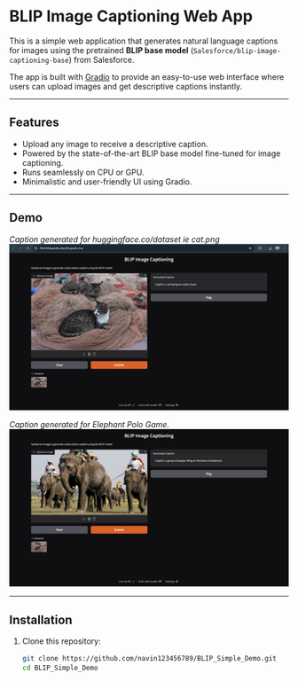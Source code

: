 # BLIP Image Captioning Web App

This is a simple web application that generates natural language captions for images using the pretrained **BLIP base model** (`Salesforce/blip-image-captioning-base`) from Salesforce.

The app is built with [Gradio](https://gradio.app/) to provide an easy-to-use web interface where users can upload images and get descriptive captions instantly.

---

## Features

- Upload any image to receive a descriptive caption.
- Powered by the state-of-the-art BLIP base model fine-tuned for image captioning.
- Runs seamlessly on CPU or GPU.
- Minimalistic and user-friendly UI using Gradio.

---

## Demo
*Caption generated for huggingface.co/dataset ie cat.png*
![Demo Screenshot 1](Demo_SS/huggingface.png)  


*Caption generated for Elephant Polo Game.*
![Demo Screenshot 3](Demo_SS/unseen_2.png)  


---

## Installation

1. Clone this repository:
   ```bash
   git clone https://github.com/navin123456789/BLIP_Simple_Demo.git
   cd BLIP_Simple_Demo

